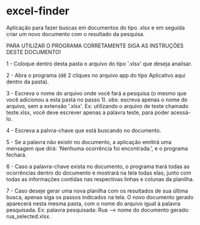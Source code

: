 # excel-finder
Aplicação para fazer buscas em documentos do tipo .xlsx e em seguida criar um novo documento com o resultado da pesquisa.

PARA UTILIZAR O PROGRAMA CORRETAMENTE SIGA AS INSTRUÇÕES DESTE DOCUMENTO!

1 - Coloque dentro desta pasta o arquivo do tipo '.xlsx' que deseja 
analisar.

2 - Abra o programa (dê 2 cliques no arquivo app do tipo Aplicativo aqui dentro da pasta).

3 - Escreva o nome do arquivo onde você fará a pesquisa (o mesmo que você adicionou a esta pasta no passo 1). 
obs: escreva apenas o nome do arquivo, sem a extensão '.xlsx'. Ex: utilizando o arquivo de teste chamado teste.xlsx, você deve escrever apenas a palavra teste, para poder acessá-lo.

4 - Escreva a palvra-chave que está buscando no documento.

5 - Se a palavra não existir no documento, a aplicação emitirá uma mensagem que dirá: 'Nenhuma ocorrência foi encontrada.', e o programa fechará.

6 - Caso a palavra-chave exista no documento, o programa trará todas as ocorrências dentro do documento e mostrará na tela todas elas, junto com todas as informações contidas nas respectivas linhas e colunas da planilha.

7 - Caso deseje gerar uma nova planilha com os resultados de sua última busca, apenas siga os passos indicados na tela. O novo documento gerado aparecerá nesta mesma pasta, com o nome do arquivo igual à palavra pesquisada.
Ex: palavra pesquisada: Rua --> nome do documento gerado: rua_selected.xlsx.
